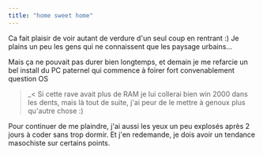 ```yaml
---
title: "home sweet home"
---
```


Ca fait plaisir de voir autant de verdure d'un seul coup en rentrant :) Je
plains un peu les gens qui ne connaissent que les paysage urbains...

Mais ça ne pouvait pas durer bien longtemps, et demain je me refarcie un bel
install du PC paternel qui commence à foirer fort convenablement question OS
>_< Si cette rave avait plus de RAM je lui collerai bien win 2000 dans les
dents, mais là tout de suite, j'ai peur de le mettre à genoux plus qu'autre
chose :)

Pour continuer de me plaindre, j'ai aussi les yeux un peu explosés après 2
jours à coder sans trop dormir. Et j'en redemande, je dois avoir un tendance
masochiste sur certains points.

